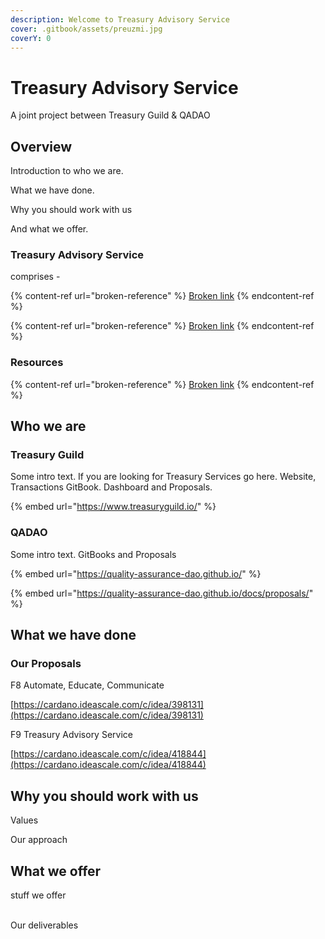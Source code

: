 ```yaml
---
description: Welcome to Treasury Advisory Service
cover: .gitbook/assets/preuzmi.jpg
coverY: 0
---
```


# Treasury Advisory Service

A joint project between Treasury Guild & QADAO&#x20;

## Overview <a href="#docs-internal-guid-5ebc2ace-7fff-e600-c514-ec4c61c483bf" id="docs-internal-guid-5ebc2ace-7fff-e600-c514-ec4c61c483bf"></a>

Introduction to who we are.&#x20;

What we have done.&#x20;

Why you should work with us

And what we offer.

### Treasury Advisory Service&#x20;

comprises -

{% content-ref url="broken-reference" %}
[Broken link](broken-reference)
{% endcontent-ref %}

{% content-ref url="broken-reference" %}
[Broken link](broken-reference)
{% endcontent-ref %}

### Resources

{% content-ref url="broken-reference" %}
[Broken link](broken-reference)
{% endcontent-ref %}

## Who we are

### Treasury Guild

Some intro text. If you are looking for Treasury Services go here. Website, Transactions GitBook. Dashboard and Proposals.

{% embed url="https://www.treasuryguild.io/" %}

### QADAO

Some intro text. GitBooks and Proposals

{% embed url="https://quality-assurance-dao.github.io/" %}

{% embed url="https://quality-assurance-dao.github.io/docs/proposals/" %}

## What we have done

### Our Proposals

F8 Automate, Educate, Communicate

[https://cardano.ideascale.com/c/idea/398131](https://cardano.ideascale.com/c/idea/398131)

F9 Treasury Advisory Service

[https://cardano.ideascale.com/c/idea/418844](https://cardano.ideascale.com/c/idea/418844)

## Why you should work with us

Values

Our approach





## What we offer

stuff we offer

\
Our deliverables&#x20;
